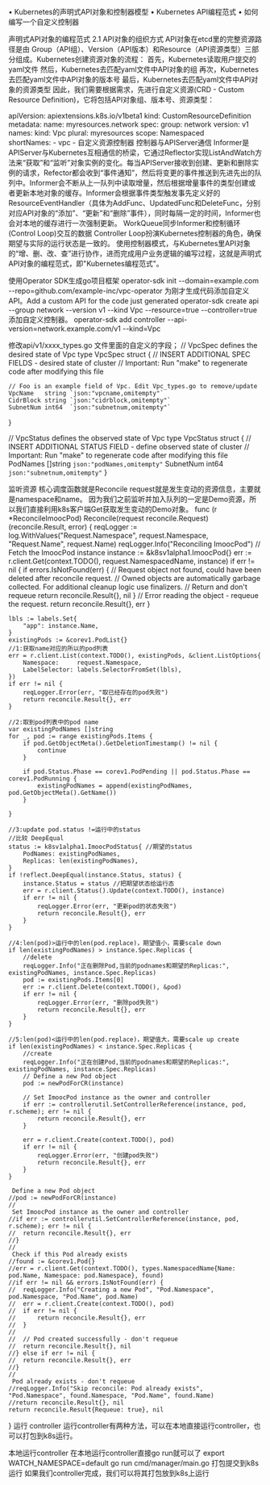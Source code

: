 •	Kubernetes的声明式API对象和控制器模型
•	Kubernetes API编程范式
•	如何编写一个自定义控制器

声明式API对象的编程范式
2.1 API对象的组织方式
API对象在etcd里的完整资源路径是由 Group（API组）、Version（API版本）和Resource（API资源类型）三部分组成。Kubernetes创建资源对象的流程：
首先，Kubernetes读取用户提交的yaml文件
然后，Kubernetes去匹配yaml文件中API对象的组
再次，Kubernetes去匹配yaml文件中API对象的版本号
最后，Kubernetes去匹配yaml文件中API对象的资源类型
因此，我们需要根据需求，先进行自定义资源(CRD - Custom Resource Definition)，它将包括API对象组、版本号、资源类型：

apiVersion: apiextensions.k8s.io/v1beta1
kind: CustomResourceDefinition
metadata:
    name: myresources.network
spec: 
    group: network
    version: v1
    names:
      kind: Vpc
      plural: myresources
    scope: Namespaced  
	shortNames:
    - vpc
    - 
自定义资源控制器
控制器与APIServer通信
Informer是APIServer与Kubernetes互相通信的桥梁，它通过Reflector实现ListAndWatch方法来“获取”和“监听”对象实例的变化。每当APIServer接收到创建、更新和删除实例的请求，Refector都会收到“事件通知”，然后将变更的事件推送到先进先出的队列中。Informer会不断从上一队列中读取增量，然后根据增量事件的类型创建或者更新本地对象的缓存。Informer会根据事件类型触发事先定义好的ResourceEventHandler（具体为AddFunc、UpdatedFunc和DeleteFunc，分别对应API对象的“添加”、“更新”和“删除”事件），同时每隔一定的时间，Informer也会对本地的缓存进行一次强制更新。
WorkQueue同步Informer和控制循环(Control Loop)交互的数据
Controller Loop扮演Kubernetes控制器的角色，确保期望与实际的运行状态是一致的。
使用控制器模式，与Kubernetes里API对象的“增、删、改、查”进行协作，进而完成用户业务逻辑的编写过程，这就是声明式API对象的编程范式，即"Kubernetes编程范式"。

使用Operator SDK生成go项目框架
operator-sdk init --domain=example.com --repo=github.com/example-inc/vpc-operator
为刚才生成代码添加自定义API。Add a custom API for the code just generated
operator-sdk create api --group network --version v1 --kind Vpc --resource=true --controller=true
添加自定义控制器。
operator-sdk add controller --api-version=network.example.com/v1 --kind=Vpc

修改api/v1/xxxx_types.go 文件里面的自定义的字段；
// VpcSpec defines the desired state of Vpc
type VpcSpec struct {
	// INSERT ADDITIONAL SPEC FIELDS - desired state of cluster
	// Important: Run "make" to regenerate code after modifying this file

	// Foo is an example field of Vpc. Edit Vpc_types.go to remove/update
	VpcName   string `json:"vpcname,omitempty"`
	CidrBlock string `json:"cidrblock,omitempty"`
	SubnetNum int64  `json:"subnetnum,omitempty"`
}

// VpcStatus defines the observed state of Vpc
type VpcStatus struct {
	// INSERT ADDITIONAL STATUS FIELD - define observed state of cluster
	// Important: Run "make" to regenerate code after modifying this file
	PodNames  []string `json:"podNames,omitempty"`
	SubnetNum int64    `json:"subnetnum,omitempty"`
}

监听资源
核心调度函数就是Reconcile
request就是发生变动的资源信息，主要就是namespace和name。
因为我们之前监听并加入队列的一定是Demo资源，所以我们直接利用k8s客户端Get获取发生变动的Demo对象。
func (r *ReconcileImoocPod) Reconcile(request reconcile.Request) (reconcile.Result, error) {
	reqLogger := log.WithValues("Request.Namespace", request.Namespace, "Request.Name", request.Name)
	reqLogger.Info("Reconciling ImoocPod")
	// Fetch the ImoocPod instance
	instance := &k8sv1alpha1.ImoocPod{}
	err := r.client.Get(context.TODO(), request.NamespacedName, instance)
	if err != nil {
		if errors.IsNotFound(err) {
			// Request object not found, could have been deleted after reconcile request.
			// Owned objects are automatically garbage collected. For additional cleanup logic use finalizers.
			// Return and don't requeue
			return reconcile.Result{}, nil
		}
		// Error reading the object - requeue the request.
		return reconcile.Result{}, err
	}
 
	lbls := labels.Set{
		"app": instance.Name,
	}
	existingPods := &corev1.PodList{}
	//1:获取name对应的所以的pod列表
	err = r.client.List(context.TODO(), existingPods, &client.ListOptions{
		Namespace:     request.Namespace,
		LabelSelector: labels.SelectorFromSet(lbls),
	})
	if err != nil {
		reqLogger.Error(err, "取已经存在的pod失败")
		return reconcile.Result{}, err
	}
 
	//2:取到pod列表中的pod name
	var existingPodNames []string
	for _, pod := range existingPods.Items {
		if pod.GetObjectMeta().GetDeletionTimestamp() != nil {
			continue
		}
 
		if pod.Status.Phase == corev1.PodPending || pod.Status.Phase == corev1.PodRunning {
			existingPodNames = append(existingPodNames, pod.GetObjectMeta().GetName())
		}
 
	}
 
	//3:update pod.status !=运行中的status
	//比较 DeepEqual
	status := k8sv1alpha1.ImoocPodStatus{ //期望的status
		PodNames: existingPodNames,
		Replicas: len(existingPodNames),
	}
	if !reflect.DeepEqual(instance.Status, status) {
		instance.Status = status //把期望状态给运行态
		err = r.client.Status().Update(context.TODO(), instance)
		if err != nil {
			reqLogger.Error(err, "更新pod的状态失败")
			return reconcile.Result{}, err
		}
	}
 
	//4:len(pod)>运行中的len(pod.replace)，期望值小，需要scale down
	if len(existingPodNames) > instance.Spec.Replicas {
		//delete
		reqLogger.Info("正在删除Pod,当前的podnames和期望的Replicas:", existingPodNames, instance.Spec.Replicas)
		pod := existingPods.Items[0]
		err := r.client.Delete(context.TODO(), &pod)
		if err != nil {
			reqLogger.Error(err, "删除pod失败")
			return reconcile.Result{}, err
		}
	}
 
	//5:len(pod)<运行中的len(pod.replace)，期望值大，需要scale up create
	if len(existingPodNames) < instance.Spec.Replicas {
		//create
		reqLogger.Info("正在创建Pod,当前的podnames和期望的Replicas:", existingPodNames, instance.Spec.Replicas)
		// Define a new Pod object
		pod := newPodForCR(instance)
 
		// Set ImoocPod instance as the owner and controller
		if err := controllerutil.SetControllerReference(instance, pod, r.scheme); err != nil {
			return reconcile.Result{}, err
		}
 
		err = r.client.Create(context.TODO(), pod)
		if err != nil {
			reqLogger.Error(err, "创建pod失败")
			return reconcile.Result{}, err
		}
	}
 
	 Define a new Pod object
	//pod := newPodForCR(instance)
	//
	 Set ImoocPod instance as the owner and controller
	//if err := controllerutil.SetControllerReference(instance, pod, r.scheme); err != nil {
	//	return reconcile.Result{}, err
	//}
	//
	 Check if this Pod already exists
	//found := &corev1.Pod{}
	//err = r.client.Get(context.TODO(), types.NamespacedName{Name: pod.Name, Namespace: pod.Namespace}, found)
	//if err != nil && errors.IsNotFound(err) {
	//	reqLogger.Info("Creating a new Pod", "Pod.Namespace", pod.Namespace, "Pod.Name", pod.Name)
	//	err = r.client.Create(context.TODO(), pod)
	//	if err != nil {
	//		return reconcile.Result{}, err
	//	}
	//
	//	// Pod created successfully - don't requeue
	//	return reconcile.Result{}, nil
	//} else if err != nil {
	//	return reconcile.Result{}, err
	//}
	//
	 Pod already exists - don't requeue
	//reqLogger.Info("Skip reconcile: Pod already exists", "Pod.Namespace", found.Namespace, "Pod.Name", found.Name)
	//return reconcile.Result{}, nil
	return reconcile.Result{Requeue: true}, nil
}
运行 controller
运行controller有两种方法，可以在本地直接运行controller，也可以打包到k8s运行。

本地运行controller
在本地运行controller直接go run就可以了
export WATCH_NAMESPACE=default
go run cmd/manager/main.go
打包提交到k8s运行
如果我们controller完成，我们可以将其打包放到k8s上运行
